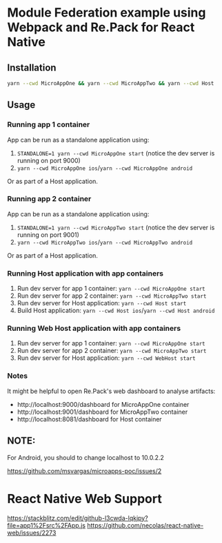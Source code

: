 # Module Federation example using Webpack and Re.Pack for React Native

## Installation

```bash
yarn --cwd MicroAppOne && yarn --cwd MicroAppTwo && yarn --cwd Host
```

## Usage

### Running app 1 container

App can be run as a standalone application using:

1. `STANDALONE=1 yarn --cwd MicroAppOne start` (notice the dev server is running on port 9000)
2. `yarn --cwd MicroAppOne ios`/`yarn --cwd MicroAppOne android`

Or as part of a Host application.

### Running app 2 container

App can be run as a standalone application using:

1. `STANDALONE=1 yarn --cwd MicroAppTwo start` (notice the dev server is running on port 9001)
2. `yarn --cwd MicroAppTwo ios`/`yarn --cwd MicroAppTwo android`

Or as part of a Host application.

### Running Host application with app containers

1. Run dev server for app 1 container: `yarn --cwd MicroAppOne start`
2. Run dev server for app 2 container: `yarn --cwd MicroAppTwo start`
3. Run dev server for Host application: `yarn --cwd Host start`
4. Build Host application: `yarn --cwd Host ios`/`yarn --cwd Host android`

### Running Web Host application with app containers

1. Run dev server for app 1 container: `yarn --cwd MicroAppOne start`
2. Run dev server for app 2 container: `yarn --cwd MicroAppTwo start`
3. Run dev server for Host application: `yarn --cwd WebHost start`

### Notes

It might be helpful to open Re.Pack's web dashboard to analyse artifacts:

- http://localhost:9000/dashboard for MicroAppOne container
- http://localhost:9001/dashboard for MicroAppTwo container
- http://localhost:8081/dashboard for Host container

## NOTE: 

For Android, you should to change localhost to 10.0.2.2

https://github.com/msvargas/microapps-poc/issues/2

# React Native Web Support

https://stackblitz.com/edit/github-l3cwda-lqkjpy?file=app1%2Fsrc%2FApp.js
https://github.com/necolas/react-native-web/issues/2273
